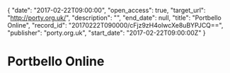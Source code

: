 {
  "date": "2017-02-22T09:00:00", 
  "open_access": true, 
  "target_url": "http://porty.org.uk/", 
  "description": "", 
  "end_date": null, 
  "title": "Portbello Online", 
  "record_id": "20170222T090000/cFjz9zH4olwcXe8uBYPJCQ==", 
  "publisher": "porty.org.uk", 
  "start_date": "2017-02-22T09:00:00Z"
}

# Portbello Online

